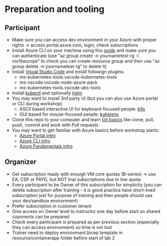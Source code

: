 # Preparation and tooling

## Participant
- Make sure you can access dev environment in your Azure with proper rights -> access portal.azure.com, login, check subscriptions
- Install Azure CLI on your machine using this [guide](https://docs.microsoft.com/en-us/cli/azure/install-azure-cli) and make sure you can authenticate (use "az group create -n yournametest-rg -l northeurope" to check you can create resource group and then use "az group delete -n yournametest-rg" to delete it)
- Install [Visual Studio Code](https://code.visualstudio.com/Download) and install followign plugins:
  - ms-kubernetes-tools.vscode-kubernetes-tools
  - ms-vscode.vscode-node-azure-pack
  - ms-kubernetes-tools.vscode-aks-tools
- Install [kubectl](https://kubernetes.io/docs/tasks/tools/) and optionally [helm](https://helm.sh/docs/intro/install/)
- You may want to install 3rd party UI (but you can also use Azure portal or CLI during workshop)
  - ASCII based interactive UI for keyboard-focused people: [k9s](https://k9scli.io/topics/install/)
  - GUI based for mouse-focused people: [kubelens](https://k8slens.dev/)
- Clone this repo to your computer and learn [Git basics](https://docs.microsoft.com/en-us/azure/devops/repos/git/gitworkflow?view=azure-devops) like clone, pull, push, commit and work with Pull requests
- You may want to get familiar with Azure basics before workshop starts:
  - [Azure Portal intro](https://docs.microsoft.com/en-us/learn/modules/explore-azure-portal/)
  - [Azure CLI intro](https://docs.microsoft.com/en-us/learn/modules/control-azure-services-with-cli/)
  - [Azure Fundamentals intro](https://docs.microsoft.com/en-us/learn/modules/intro-to-azure-fundamentals/)

## Organizer
- Get subscription ready with enough VM core quotas (B-series) -> use EA, CSP or PAYG, but NOT trial subscriptions due to low quota
- Every participant to be Owner of this subscription for simplicity (you can delete subscription after training - it is good practice have short-lived subscription just for purpose of training and then people should use your dev/sandbox environment)
- Prefer subscription in customer tenant
- Give access on Owner level to instructor one day before start so shared coponents can be prepared
- Check every participant is prepared as per previous section (especially they can access environment) so time is not lost
- Trainer need to deploy environment.bicep template in resource/containerapp folder before start of lab 2
